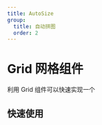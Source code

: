 ```yaml
---
title: AutoSize
group:
  title: 自动拼图
  order: 2
---
```


# Grid 网格组件

利用 Grid 组件可以快速实现一个

## 快速使用

<code src="../demos/AutoSize.tsx"></code>
